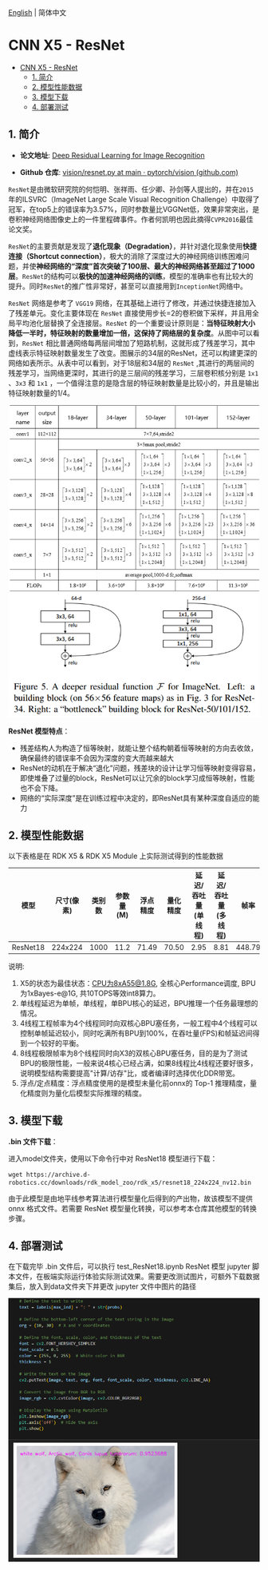 [English](./README.md) | 简体中文

# CNN X5 - ResNet

- [CNN X5 - ResNet](#cnn-x5---resnet)
  - [1. 简介](#1-简介)
  - [2. 模型性能数据](#2-模型性能数据)
  - [3. 模型下载](#3-模型下载)
  - [4. 部署测试](#4-部署测试)

## 1. 简介

- **论文地址**: [Deep Residual Learning for Image Recognition](http://arxiv.org/abs/2307.09283)

- **Github 仓库**: [vision/resnet.py at main · pytorch/vision (github.com)](https://github.com/pytorch/vision/blob/main/torchvision/models/resnet.py)


`ResNet`是由微软研究院的何恺明、张祥雨、任少卿、孙剑等人提出的，并在`2015`年的ILSVRC（ImageNet Large Scale Visual Recognition Challenge）中取得了冠军，在top5上的错误率为3.57%，同时参数量比VGGNet低，效果非常突出，是卷积神经网络图像史上的一件里程碑事件。作者何凯明也因此摘得`CVPR2016`最佳论文奖。

`ResNet`的主要贡献是发现了**退化现象（Degradation）**，并针对退化现象使用**快捷连接（Shortcut connection）**，极大的消除了深度过大的神经网络训练困难问题，并使**神经网络的“深度”首次突破了100层、最大的神经网络甚至超过了1000层**。`ResNet`的结构可以**极快的加速神经网络的训练**，模型的准确率也有比较大的提升。同时`ResNet`的推广性非常好，甚至可以直接用到`InceptionNet`网络中。

`ResNet` 网络是参考了 `VGG19` 网络，在其基础上进行了修改，并通过快捷连接加入了残差单元。变化主要体现在 `ResNet` 直接使用步长=2的卷积做下采样，并且用全局平均池化层替换了全连接层。`ResNet` 的一个重要设计原则是：**当特征映射大小降低一半时，特征映射的数量增加一倍，这保持了网络层的复杂度**。从图中可以看到，`ResNet` 相比普通网络每两层间增加了短路机制，这就形成了残差学习，其中虚线表示特征映射数量发生了改变。图展示的34层的ResNet，还可以构建更深的网络如表所示。从表中可以看到，对于18层和34层的 `ResNet` ,其进行的两层间的残差学习，当网络更深时，其进行的是三层间的残差学习，三层卷积核分别是 `1x1` 、`3x3` 和 `1x1` ，一个值得注意的是隐含层的特征映射数量是比较小的，并且是输出特征映射数量的1/4。

![](./data/ResNet_architecture2.png)
![](./data/ResNet_architecture.png)


**ResNet 模型特点**：

- 残差结构人为构造了恒等映射，就能让整个结构朝着恒等映射的方向去收敛，确保最终的错误率不会因为深度的变大而越来越大 
- ResNet的动机在于解决“退化”问题，残差块的设计让学习恒等映射变得容易，即使堆叠了过量的block，ResNet可以让冗余的block学习成恒等映射，性能也不会下降。 
- 网络的“实际深度”是在训练过程中决定的，即ResNet具有某种深度自适应的能力


## 2. 模型性能数据

以下表格是在 RDK X5 & RDK X5 Module 上实际测试得到的性能数据


| 模型          | 尺寸(像素)  | 类别数  | 参数量(M) | 浮点精度  | 量化精度  | 延迟/吞吐量(单线程) | 延迟/吞吐量(多线程) | 帧率     |
| ----------- | ------- | ---- | ------ | ----- | ----- | ----------- | ----------- | ------ |
| ResNet18 | 224x224 | 1000 | 11.2    | 71.49 | 70.50 | 2.95        | 8.81        | 448.79 |


说明: 
1. X5的状态为最佳状态：CPU为8xA55@1.8G, 全核心Performance调度, BPU为1xBayes-e@1G, 共10TOPS等效int8算力。
2. 单线程延迟为单帧，单线程，单BPU核心的延迟，BPU推理一个任务最理想的情况。
3. 4线程工程帧率为4个线程同时向双核心BPU塞任务，一般工程中4个线程可以控制单帧延迟较小，同时吃满所有BPU到100%，在吞吐量(FPS)和帧延迟间得到一个较好的平衡。
4. 8线程极限帧率为8个线程同时向X3的双核心BPU塞任务，目的是为了测试BPU的极限性能，一般来说4核心已经占满，如果8线程比4线程还要好很多，说明模型结构需要提高"计算/访存"比，或者编译时选择优化DDR带宽。
5. 浮点/定点精度：浮点精度使用的是模型未量化前onnx的 Top-1 推理精度，量化精度则为量化后模型实际推理的精度。

## 3. 模型下载

**.bin 文件下载**：

进入model文件夹，使用以下命令行中对 ResNet18 模型进行下载：

```shell
wget https://archive.d-robotics.cc/downloads/rdk_model_zoo/rdk_x5/resnet18_224x224_nv12.bin
```

由于此模型是由地平线参考算法进行模型量化后得到的产出物，故该模型不提供 onnx 格式文件。若需要 ResNet 模型量化转换，可以参考本仓库其他模型的转换步骤。

## 4. 部署测试

在下载完毕 .bin 文件后，可以执行 test_ResNet18.ipynb ResNet 模型 jupyter 脚本文件，在板端实际运行体验实际测试效果。需要更改测试图片，可额外下载数据集后，放入到data文件夹下并更改 jupyter 文件中图片的路径

![](./data/inference.png)

